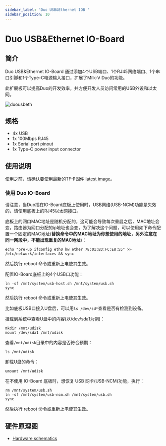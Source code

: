 ```yaml
---
sidebar_label: 'Duo USB&Ethernet IOB '
sidebar_position: 10
---
```

# Duo USB&Ethernet IO-Board

## 简介

Duo USB&Ethernet IO-Board 通过添加4个USB端口、1个RJ45网络端口、1个串口引脚和1个Type-C电源输入接口，扩展了Milk-V Duo的功能。

此扩展板可以提高Duo的开发效率，并方便开发人员访问常用的USB外设和以太网。

![duousbeth](/docs/duo/duousbethiob.webp)

## 规格

- 4x USB
- 1x 100Mbps RJ45
- 1x Serial port pinout
- 1x Type-C power input connector

## 使用说明
使用之前，请确认要使用最新的TF卡固件 [latest image](https://milkv.io/zh/docs/duo/getting-started/download)。

### 使用 Duo IO-Board

请注意，当Duo插在IO-Board底板上使用时，USB网络(USB-NCM)功能是失效的，请使用底板上的RJ45以太网接口。

底板上的网口MAC地址是随机分配的，这可能会导致每次重启之后，MAC地址会变，路由器为网口分配的ip地址也会变，为了解决这个问题，可以使用如下命令配置一个固定的MAC地址(**替换命令中的MAC地址为你想使用的地址，另外注意在同一网段中，不能出现重复的MAC地址**)：
```
echo "pre-up ifconfig eth0 hw ether 78:01:B3:FC:E8:55" >> /etc/network/interfaces && sync
```
然后执行 reboot 命令或重新上电使其生效。

配置IO-Board底板上的4个USB口功能：
~~~
ln -sf /mnt/system/usb-host.sh /mnt/system/usb.sh
sync
~~~
然后执行 reboot 命令或重新上电使其生效。

比如底板USB口接入U盘后，可以用`ls /dev/sd*`查看是否有检测到设备。

挂载到系统中查看U盘中的内容(以/dev/sda1为例)：
```
mkdir /mnt/udisk
mount /dev/sda1 /mnt/udisk
```
查看`/mnt/udisk`目录中的内容是否符合预期：
```
ls /mnt/udisk
```

卸载U盘的命令：
```
umount /mnt/udisk
```

在不使用 IO-Board 底板时，想恢复 USB 网卡(USB-NCM)功能，执行：
~~~
rm /mnt/system/usb.sh
ln -sf /mnt/system/usb-ncm.sh /mnt/system/usb.sh
sync
~~~
然后执行 reboot 命令或重新上电使其生效。

## 硬件原理图
- [Hardware schematics](https://github.com/milkv-duo/accessories/blob/master/Duo_USB%26Ethernet_IOB/duo_iob_v1.11.pdf)
